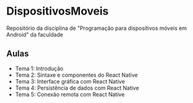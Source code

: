 # DispositivosMoveis
Repositório da disciplina de "Programação para dispositivos móveis em Android" da faculdade

## Aulas
- Tema 1: Introdução
- Tema 2: Sintaxe e componentes do React Native
- Tema 3: Interface gráfica com React Native
- Tema 4: Persistência de dados com React Native
- Tema 5: Conexão remota com React Native
